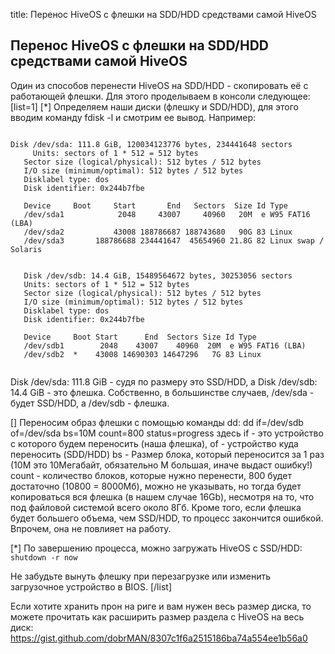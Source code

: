 title: Перенос HiveOS с флешки на SDD/HDD средствами самой HiveOS

## Перенос HiveOS с флешки на SDD/HDD средствами самой HiveOS
Один из способов перенести HiveOS на SDD/HDD - скопировать её с работающей флешки.
Для этого проделываем в консоли следующее:
[list=1]
[*] Определяем наши диски (флешку и SDD/HDD), для этого вводим команду fdisk -l и смотрим ее вывод.
Например:


<pre><code>
Disk /dev/sda: 111.8 GiB, 120034123776 bytes, 234441648 sectors
	 Units: sectors of 1 * 512 = 512 bytes
   Sector size (logical/physical): 512 bytes / 512 bytes
   I/O size (minimum/optimal): 512 bytes / 512 bytes
   Disklabel type: dos
   Disk identifier: 0x244b7fbe

   Device     Boot     Start       End   Sectors  Size Id Type
   /dev/sda1            2048     43007     40960   20M  e W95 FAT16 (LBA)
   /dev/sda2           43008 188786687 188743680   90G 83 Linux
   /dev/sda3       188786688 234441647  45654960 21.8G 82 Linux swap / Solaris


   Disk /dev/sdb: 14.4 GiB, 15489564672 bytes, 30253056 sectors
   Units: sectors of 1 * 512 = 512 bytes
   Sector size (logical/physical): 512 bytes / 512 bytes
   I/O size (minimum/optimal): 512 bytes / 512 bytes
   Disklabel type: dos
   Disk identifier: 0x244b7fbe

   Device     Boot Start      End  Sectors Size Id Type
   /dev/sdb1        2048    43007    40960  20M  e W95 FAT16 (LBA)
   /dev/sdb2  *    43008 14690303 14647296   7G 83 Linux
	 </code></pre>

   Disk /dev/sda: 111.8 GiB - судя по размеру это SSD/HDD, а Disk /dev/sdb: 14.4 GiB - это флешка. Собственно, в большинстве случаев,
/dev/sda - будет SSD/HDD, а /dev/sdb - флешка.

[] Переносим образ флешки с помощью команды dd:
dd if=/dev/sdb of=/dev/sda bs=10M count=800 status=progress
здесь
if - это устройство с которого будем переносить (наша флешка),
of - устройство куда переносить (SDD/HDD)
bs - Размер блока, который переносится за 1 раз (10M это 10Мегабайт, обязательно M большая, иначе выдаст ошибку!)
count - количество блоков, которые нужно перенести, 800 будет достаточно (10800 = 8000Мб), можно не указывать, но тогда будет
копироваться вся флешка (в нашем случае 16Gb), несмотря на то, что под файловой системой всего около 8Гб. Кроме того,
если флешка будет большего объема, чем SSD/HDD, то процесс закончится ошибкой. Впрочем, она не повлияет на работу.

[*] По завершению процесса, можно загружать HiveOS с SSD/HDD:
`shutdown -r now`

Не забудьте вынуть флешку при перезагрузке или изменить загрузочное устройство в BIOS.
[/list]

Если хотите хранить прон на риге и вам нужен весь размер диска, то можете прочитать как расширить размер раздела с HiveOS на весь диск:
https://gist.github.com/dobrMAN/8307c1f6a2515186ba74a554ee1b56a0
